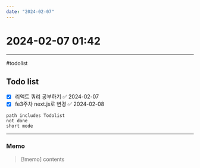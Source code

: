 ```yaml
---
date: "2024-02-07"
---
```

# 2024-02-07 01:42
---

#todolist


## Todo list

- [x] 리액트 쿼리 공부하기 ✅ 2024-02-07
- [x] fe3주차 next.js로 변경 ✅ 2024-02-08
```tasks
path includes Todolist
not done
short mode
```
---
### Memo
> [!memo]
> contents
